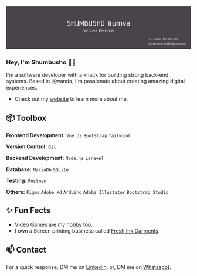 ![Alt text](gitbanner.png)


### Hey, I'm Shumbusho 👋🏽  

I'm a software developer with a knack for building strong back-end systems. Based in 🇷wanda, I'm passionate about creating amazing digital experiences. 

- Check out my [website](https://www.shumbusho.rwegohub.com/) to learn more about me.


 
## 📦 Toolbox

**Frontend Development:** `Vue.Js` `Bootstrap` `Tailwind`
 
**Version Control:** `Git`

**Backend Development:** `Node.js` `Laravel`

**Database:** `MariaDb` `SQLite`

**Testing:** `Postman`

**Others:** `Figma` `Adobe Xd` `Arduino` `Adobe Illustator` `Bootstrap Studio`
 
## ✨ Fun Facts 

- Video Games are my hobby too.
- I own a Screen printing business called [Fresh Ink Garments](https://www.freshinkgarments.com/).
  

## 📫 Contact

 For a quick response, DM me on [LinkedIn](https://www.linkedin.com/in/irumva-shumbusho/).
 or, DM me on [Whatsapp](https://wa.me/+250783741533)).
 
